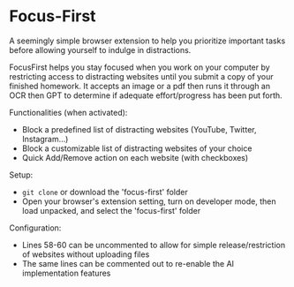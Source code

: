 # Focus-First
A seemingly simple browser extension to help you prioritize important tasks before allowing yourself to indulge in distractions.

FocusFirst helps you stay focused when you work on your computer by restricting access to distracting websites until you submit a copy of your finished homework. It accepts an image or a pdf then runs it through an OCR then GPT to determine if adequate effort/progress has been put forth.

Functionalities (when activated):
 - Block a predefined list of distracting websites (YouTube, Twitter, Instagram…)
 - Block a customizable list of distracting websites of your choice
 - Quick Add/Remove action on each website (with checkboxes)

Setup:
 - `git clone` or download the 'focus-first' folder
 - Open your browser's extension setting, turn on developer mode, then load unpacked, and select the 'focus-first' folder

Configuration:
 - Lines 58-60 can be uncommented to allow for simple release/restriction of websites without uploading files
 - The same lines can be commented out to re-enable the AI implementation features
